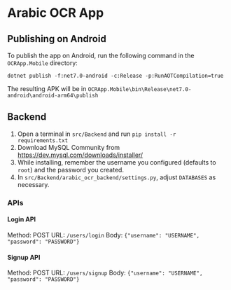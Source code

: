 # Arabic OCR App

## Publishing on Android

To publish the app on Android, run the following command in the `OCRApp.Mobile` directory:

```
dotnet publish -f:net7.0-android -c:Release -p:RunAOTCompilation=true
```

The resulting APK will be in `OCRApp.Mobile\bin\Release\net7.0-android\android-arm64\publish`

## Backend

1. Open a terminal in `src/Backend` and run `pip install -r requirements.txt`
1. Download MySQL Community from <https://dev.mysql.com/downloads/installer/>
1. While installing, remember the username you configured (defaults to `root`) and the password you created.
1. In `src/Backend/arabic_ocr_backend/settings.py`, adjust `DATABASES` as necessary.

### APIs

#### Login API

Method: POST
URL: `/users/login`
Body: `{"username": "USERNAME", "password": "PASSWORD"}`

#### Signup API

Method: POST
URL: `/users/signup`
Body: `{"username": "USERNAME", "password": "PASSWORD"}`
